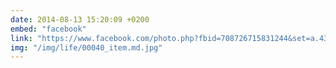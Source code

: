 ```yaml
---
date: 2014-08-13 15:20:09 +0200
embed: "facebook"
link: "https://www.facebook.com/photo.php?fbid=708726715831244&set=a.434824216554830.89303.100000817666251&type=3&theater"
img: "/img/life/00040_item.md.jpg"
---
```

